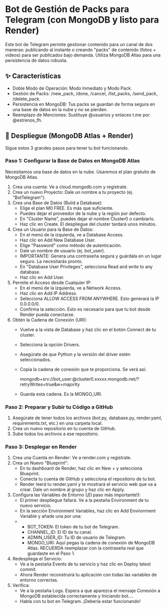 # Bot de Gestión de Packs para Telegram (con MongoDB y listo para Render)

Este bot de Telegram permite gestionar contenido para un canal de dos maneras: publicando al instante o creando "packs" de contenido (fotos + videos) para ser publicados bajo demanda. Utiliza MongoDB Atlas para una persistencia de datos robusta.

## ✨ Características

-   Doble Modo de Operación: Modo Inmediato y Modo Pack.
-   Gestión de Packs: /new_pack, /done, /cancel, /list_packs, /send_pack, /delete_pack.
-   Persistencia en MongoDB: Tus packs se guardan de forma segura en una base de datos en la nube y no se pierden.
-   Reemplazo de Menciones: Sustituye @usuarios y enlaces t.me por @estrenos_fh.

## 🚀 Despliegue (MongoDB Atlas + Render)

Sigue estos 3 grandes pasos para tener tu bot funcionando.

### Paso 1: Configurar la Base de Datos en MongoDB Atlas

Necesitamos una base de datos en la nube. Usaremos el plan gratuito de MongoDB Atlas.

1.  Crea una cuenta: Ve a cloud.mongodb.com y regístrate.
2.  Crea un nuevo Proyecto: Dale un nombre a tu proyecto (ej. "BotTelegram").
3.  Crea una Base de Datos (Build a Database):
    -   Elige el plan M0 FREE. Es más que suficiente.
    -   Puedes dejar el proveedor de la nube y la región por defecto.
    -   En "Cluster Name", puedes dejar el nombre Cluster0 o cambiarlo.
    -   Haz clic en Create. El despliegue del cluster tardará unos minutos.
4.  Crea un Usuario para la Base de Datos:
    -   En el menú de la izquierda, ve a Database Access.
    -   Haz clic en Add New Database User.
    -   Elige "Password" como método de autenticación.
    -   Dale un nombre de usuario (ej. bot_user).
    -   IMPORTANTE: Genera una contraseña segura y guárdala en un lugar seguro. La necesitarás pronto.
    -   En "Database User Privileges", selecciona Read and write to any database.
    -   Haz clic en Add User.
5.  Permite el Acceso desde Cualquier IP:
    -   En el menú de la izquierda, ve a Network Access.
    -   Haz clic en Add IP Address.
    -   Selecciona ALLOW ACCESS FROM ANYWHERE. Esto generará la IP 0.0.0.0/0.
    -   Confirma la selección. Esto es necesario para que tu bot desde Render pueda conectarse.
6.  Obtén la Cadena de Conexión (URI):
    -   Vuelve a la vista de Database y haz clic en el botón Connect de tu cluster.
    -   Selecciona la opción Drivers.
    -   Asegúrate de que Python y la versión del driver estén seleccionados.
    -   Copia la cadena de conexión que te proporciona. Se verá así:
       
        mongodb+srv://bot_user:<password>@cluster0.xxxxx.mongodb.net/?retryWrites=true&w=majority
        
    -   Guarda esta cadena. Es la MONGO_URI.

### Paso 2: Preparar y Subir tu Código a GitHub

1.  Asegúrate de tener todos los archivos (bot.py, database.py, render.yaml, requirements.txt, etc.) en una carpeta local.
2.  Crea un nuevo repositorio en tu cuenta de GitHub.
3.  Sube todos los archivos a ese repositorio.

### Paso 3: Desplegar en Render

1.  Crea una Cuenta en Render: Ve a render.com y regístrate.
2.  Crea un Nuevo "Blueprint":
    -   En tu dashboard de Render, haz clic en New + y selecciona Blueprint.
    -   Conecta tu cuenta de GitHub y selecciona el repositorio de tu bot.
    -   Render leerá tu render.yaml y te mostrará el servicio web que va a crear. Dale un nombre al grupo y haz clic en Apply.
3.  Configura las Variables de Entorno (¡El paso más importante!):
    -   El primer despliegue fallará. Ve a la pestaña Environment de tu nuevo servicio.
    -   En la sección Environment Variables, haz clic en Add Environment Variable y añade una por una:
    -   -   BOT_TOKEN: El token de tu bot de Telegram.
        -   CHANNEL_ID: El ID de tu canal.
        -   ADMIN_USER_ID: Tu ID de usuario de Telegram.
        -   MONGO_URI: Aquí pegas la cadena de conexión de MongoDB Atlas. RECUERDA reemplazar <password> con la contraseña real que guardaste en el Paso 1.
4.  Redespliega el Servicio:
    -   Ve a la pestaña Events de tu servicio y haz clic en Deploy latest commit.
    -   Ahora Render reconstruirá tu aplicación con todas las variables de entorno correctas.
5.  Verifica:
    -   Ve a la pestaña Logs. Espera a que aparezca el mensaje Conexión a MongoDB establecida correctamente y Iniciando bot....
    -   Habla con tu bot en Telegram. ¡Debería estar funcionando!
